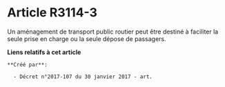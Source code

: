 # Article R3114-3

Un aménagement de transport public routier peut être destiné à faciliter la seule prise en charge ou la seule dépose de
passagers.

**Liens relatifs à cet article**

	**Créé par**:

	  - Décret n°2017-107 du 30 janvier 2017 - art.
